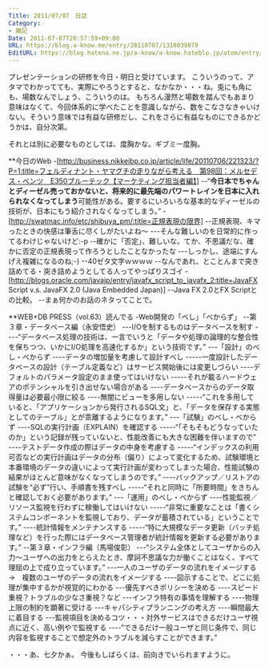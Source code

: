 ```yaml
---
Title: 2011/07/07　日誌
Category:
- 雑記
Date: 2011-07-07T20:57:59+09:00
URL: https://blog.a-know.me/entry/20110707/1310039879
EditURL: https://blog.hatena.ne.jp/a-know/a-know.hateblo.jp/atom/entry/12921228815727979563
---
```




プレゼンテーションの研修を今日・明日と受けています。
こういうのって、アタマでわかってても、実際にやろうとすると、なかなか・・・ね。兎にも角にも、場数なんでしょう、こういうのは。
もちろん漫然と場数を踏んでもあまり意味はなくて、今回体系的に学べたことを意識しながら、数をこなさなきゃいけない。そういう意味では有益な研修だし、これをさらに有益なものにできるかどうかは、自分次第。


それとは別に必要なものとしては、度胸かな。ギブミー度胸。



**今日のWeb
-[http://business.nikkeibp.co.jp/article/life/20110706/221323/?P=1:title=フェルディナント・ヤマグチの走りながら考える　第98回：メルセデス・ベンツ　E350ブルーテック【マーケティング担当者編】]
--“<span class="deco" style="font-weight:bold;">今日本でちゃんとディーゼル売っておかないと、将来的に最先端のパワートレインを日本に入れられなくなってしまう</span>可能性がある。要するにいろいろな基本的なディーゼルの技術が、日本にもう紹介されなくなってしまう。”
-[http://swatmac.info/etc/shibuya_pm/:title=正規表現の限界]
--正規表現、キマったときの快感は筆舌に尽くしがたいよね〜
---そんな難しいのを日常的に作ってるわけじゃないけど:-p
--確かに「否定」、難しいな。てか、不思議だな、確かに否定の正規表現って作ろうとしたことなかったな
---しっかし、途端にすんげえ複雑になるのね;-)
--40ゼタ文字ｗｗｗｗ
--なんであれ、とことんまで突き詰めてる・突き詰めようとしてる人ってやっぱりスゴイ
-[http://blogs.oracle.com/javajp/entry/javafx_script_to_javafx_2:title=JavaFX Script v.s. JavaFX 2.0 (Java Embedded Japan)]
--Java FX 2.0とFX Scriptとの比較。
--まぁ何かのお話のネタってことで。



**WEB+DB PRESS（vol.63）読んでる
-Web開発の「べし」「べからず」
--第３章・データベース編（永安悟史）
---I/Oを制するものはデータベースを制す
----“データベース処理の技術は、一言でいうと「データや処理の論理的な整合性を保ちつつ、いかにI/O処理を高速化するか」という技術です。”
---「設計」のべし・べからず
----データの増加量を考慮して設計すべし
-----一度設計したデータベースの設計（テーブル定義など）はサービス開始後には変更しづらい
----デフォルトのパラメータ設定のまま使ってはいけない
-----それが載るハードウェアのポテンシャルを引き出せない場合がある
----データベースからのデータ取得量は必要最小限に絞る
----無闇にビューを多用しない
-----“これを多用していると、「アプリケーションから発行されるSQL文」と、「データを保存する実態としてのテーブル」とが乖離するようになります。”
---「試験」のべし・べからず
----SQLの実行計画（EXPLAIN）を確認する
-----“「そもそもどうなっていたのか」という記録が残っていないと、性能改善にも大きな困難を伴いますので”
----テストデータ作成の際はデータの中身を考慮する
-----“インデックスの利用可否などの実行計画はデータの分布（偏り）によって変化するため、試験環境と本番環境のデータの違いによって実行計画が変わってしまった場合、性能試験の結果がほとんど意味がなくなってしまうのです。”
----バックアップ／リストアの試験を“必ず”行い、手順書を残すべし
-----“それと同時に「所要時間」をきちんと確認しておく必要があります。”
---「運用」のべし・べからず
----性能監視／リソース監視を行わずに稼働してはいけない
-----“非常に重要なことは「書くシステムコンポーネントを監視しており、データが蓄積されている」ということです。”
----統計情報をメンテナンスする
-----“特に大規模なデータ更新（バッチ処理など）を行った際にはデータベース管理者が統計情報を更新する必要があります。”
--第３章・インフラ編（馬場俊彰）
---“システム全体としてユーザからの入力〜ユーザへの出力をとらえたとき、摩訶不思議な力が働くことはなく、すべて理屈の上で成り立っています。”
---一人のユーザのデータの流れをイメージする　→　複数のユーザのデータの流れをイメージする
----図示することで、どこに処理が集中するかが視覚的にわかる
---優先すべきポリシーを決める
----スピード重視？トラブルの少なさ重視？など
---インフラ特有の事情を理解する
----物理上限の制約を顕著に受ける
---キャパシティプランニングの考え方
----瞬間最大に着目する
---監視項目を決めるコツ・・・対外サービスはできるだけユーザ視点に近く、高い例やで監視する
----“できるだけ一般ユーザと同じ条件で、同じ内容を監視することで想定外のトラブルを減らすことができます。”




・・・あ、七夕かぁ。
今後もしばらくは、前向きでいられますように。


<script src="https://moshi-moshi.moshimo.works/moshimoshi/a_know_blog/20110707-1310039879?title=2011/07/07%E3%80%80%E6%97%A5%E8%AA%8C"></script>
